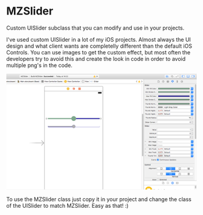 # MZSlider
Custom UISlider subclass that you can modify and use in your projects.

I've used custom UISlider in a lot of my iOS projects. Almost always the UI design and what client wants are completelly different than the default iOS Controls. You can use images to get the custom effect, but most often the developers try to avoid this and create the look in code in order to avoid multiple png's in the code.


![Alt text](/Screenshots/MZSlider_Storyboard.png?raw=true "Storyboard Editor")

To use the MZSlider class just copy it in your project and change the class of the UISlider to match MZSlider. Easy as that! :)
